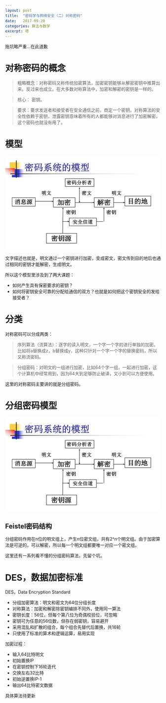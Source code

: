 ```yaml
---
layout: post
title:  "密码学与网络安全（二）对称密码"
date:   2017-09-20
categories: 算法与数学
excerpt: 嗯
---
```


拖坑略严重...在此道歉

# 对称密码的概念

> 粗略概念：对称密码又称传统加密算法，加密密钥能够从解密密钥中推算出来。反过来也成立。在大多数对称算法中，加密和解密的密钥是一样的。

> 核心： 密钥。

> 要求：要求发送者和接受者在安全通信之前，商定一个密钥，对称算法的安全性依赖于密钥，泄露密钥意味着所有的人都能够对消息进行了加密解密，这个密码也就没有用了。

# 模型

![image](/img/1.png)


文字描述也就是，明文通过一个密钥进行加密，变成密文，密文传到目的地后也通过相同的密钥才能解密，生成明文。

所以这个模型里涉及到了两大课题：

* 如何产生具有保密要求的密钥？
* 如何将密钥安全可靠的分配给通信的双方？也就是如何把这个密钥安全的发给接受者？

# 分类

对称密码可以分成两类：

> 序列算法（流算法）：逐字的读入明文，一个字一个字的进行单独的加密。比如将a替换成z，b替换成y，这种只针对一个字一个字的替换密码，所以又称流密码。

> 分组密码：对明文的一组进行加密，比如64个字一组，一起进行加密，这个计算机中经常用到，因为64大到足够防止破译，又小到可以方便使用。

这里的对称密码主要讲的就是分组密码。

# 分组密码模型

![image](/img/1.png)


## Feistel密码结构

分组密码作用在n位的明文组上，产生n位密文组，共有2^n个明文组。由于加密算法是可逆的，可以解密，所以每一个明文组都要唯一对应一个密文组。

这里还有一系列看不懂的分组密码算法，先留个坑。

# DES，数据加密标准

DES，Data Encryption Standard

* 分组加密算法：明文和密文为64位分组长度
* 对称算法：加密和解密除密钥编排不同外，使用同一算法
* 密钥长度：56位，但每个第八位为奇偶校验位，可忽略
* 密钥可为任意的56位数，但存在弱密钥，容易避开
* 采用混乱和扩散的组合，每个组合先替代后置换，共16轮
* 只使用了标准的算术和逻辑运算，易用实现

加密过程：

* 输入64比特明文
* 初始置换IP
* 在密钥控制下16轮迭代
* 交换左右32比特
* 初始逆置换IP-1
* 输出64比特密文数据

具体算法待更新

















